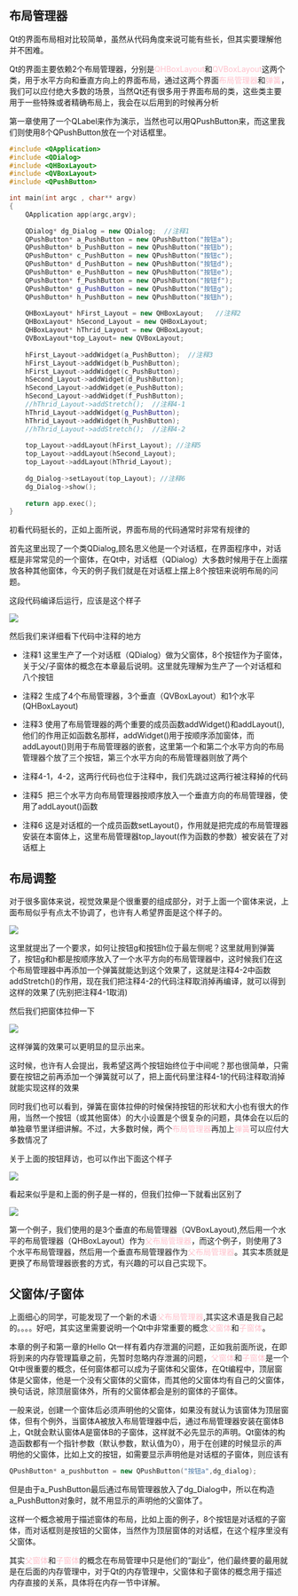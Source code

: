 ## 布局管理器

Qt的界面布局相对比较简单，虽然从代码角度来说可能有些长，但其实要理解他并不困难。

Qt的界面主要依赖2个布局管理器，分别是<font color=pink>QHBoxLayout</font>和<font color=pink>QVBoxLayout</font>这两个类，用于水平方向和垂直方向上的界面布局，通过这两个界面<font color=pink>布局管理器</font>和<font color=pink>弹簧</font>，我们可以应付绝大多数的场景，当然Qt还有很多用于界面布局的类，这些类主要用于一些特殊或者精确布局上，我会在以后用到的时候再分析

第一章使用了一个QLabel来作为演示，当然也可以用QPushButton来，而这里我们则使用8个QPushButton放在一个对话框里。

```c++
#include <QApplication>
#include <QDialog>
#include <QHBoxLayout>
#include <QVBoxLayout>
#include <QPushButton>

int main(int argc , char** argv)
{
    QApplication app(argc,argv);
 
    QDialog* dg_Dialog = new QDialog;  //注释1
    QPushButton* a_PushButton = new QPushButton("按钮a");
    QPushButton* b_PushButton = new QPushButton("按钮b");
    QPushButton* c_PushButton = new QPushButton("按钮c");
    QPushButton* d_PushButton = new QPushButton("按钮d");
    QPushButton* e_PushButton = new QPushButton("按钮e");
    QPushButton* f_PushButton = new QPushButton("按钮f");
    QPushButton* g_PushButton = new QPushButton("按钮g");
    QPushButton* h_PushButton = new QPushButton("按钮h");
  
    QHBoxLayout* hFirst_Layout = new QHBoxLayout;   //注释2
    QHBoxLayout* hSecond_Layout = new QHBoxLayout;
    QHBoxLayout* hThrid_Layout = new QHBoxLayout;
    QVBoxLayout*top_Layout= new QVBoxLayout;
 
    hFirst_Layout->addWidget(a_PushButton);  //注释3
    hFirst_Layout->addWidget(b_PushButton);
    hFirst_Layout->addWidget(c_PushButton);
    hSecond_Layout->addWidget(d_PushButton);
    hSecond_Layout->addWidget(e_PushButton);
    hSecond_Layout->addWidget(f_PushButton);
    //hThrid_Layout->addStretch();  //注释4-1
    hThrid_Layout->addWidget(g_PushButton);
    hThrid_Layout->addWidget(h_PushButton);
    //hThrid_Layout->addStretch();  //注释4-2
 
    top_Layout->addLayout(hFirst_Layout); //注释5
    top_Layout->addLayout(hSecond_Layout);
    top_Layout->addLayout(hThrid_Layout);
 
    dg_Dialog->setLayout(top_Layout); //注释6
    dg_Dialog->show();
 
    return app.exec();
}
```
初看代码挺长的，正如上面所说，界面布局的代码通常时非常有规律的

首先这里出现了一个类QDialog,顾名思义他是一个对话框，在界面程序中，对话框是非常常见的一个窗体，在Qt中，对话框（QDialog）大多数时候用于在上面摆放各种其他窗体，今天的例子我们就是在对话框上摆上8个按钮来说明布局的问题。

这段代码编译后运行，应该是这个样子

![](https://github.com/jxf2008/blog/raw/master/pix/QtNotes/3-1.png)

然后我们来详细看下代码中注释的地方

+ 注释1 这里生产了一个对话框（QDialog）做为父窗体，8个按钮作为子窗体，关于父/子窗体的概念在本章最后说明。这里就先理解为生产了一个对话框和八个按钮

+ 注释2 生成了4个布局管理器，3个垂直（QVBoxLayout）和1个水平(QHBoxLayout)

+ 注释3 使用了布局管理器的两个重要的成员函数addWidget()和addLayout(),他们的作用正如函数名那样，addWidget()用于按顺序添加窗体，而addLayout()则用于布局管理器的嵌套，这里第一个和第二个水平方向的布局管理器个放了三个按钮，第三个水平方向的布局管理器则放了两个

+ 注释4-1，4-2，这两行代码也位于注释中，我们先跳过这两行被注释掉的代码

+ 注释5  把三个水平方向布局管理器按顺序放入一个垂直方向的布局管理器，使用了addLayout()函数

+ 注释6 这是对话框的一个成员函数setLayout()，作用就是把完成的布局管理器安装在本窗体上，这里布局管理器top_layout(作为函数的参数）被安装在了对话框上

## 布局调整

对于很多窗体来说，视觉效果是个很重要的组成部分，对于上面一个窗体来说，上面布局似乎有点太不协调了，也许有人希望界面是这个样子的。

![](https://github.com/jxf2008/blog/raw/master/pix/QtNotes/3-2.png)

这里就提出了一个要求，如何让按钮g和按钮h位于最左侧呢？这里就用到弹簧了，按钮g和h都是按顺序放入了一个水平方向的布局管理器中，这时候我们在这个布局管理器中再添加一个弹簧就能达到这个效果了，这就是注释4-2中函数addStretch()的作用，现在我们把注释4-2的代码注释取消掉再编译，就可以得到这样的效果了(先别把注释4-1取消)

然后我们把窗体拉伸一下

![](https://github.com/jxf2008/blog/raw/master/pix/QtNotes/3-3.png)

这样弹簧的效果可以更明显的显示出来。

这时候，也许有人会提出，我希望这两个按钮始终位于中间呢？那也很简单，只需要在按钮之前再添加一个弹簧就可以了，把上面代码里注释4-1的代码注释取消掉就能实现这样的效果

同时我们也可以看到，弹簧在窗体拉伸的时候保持按钮的形状和大小也有很大的作用，当然一个按钮（或其他窗体）的大小设置是个很复杂的问题，具体会在以后的单独章节里详细讲解。不过，大多数时候，两个<font color=pink>布局管理器</font>再加上<font color=pink>弹簧</font>可以应付大多数情况了

 关于上面的按钮拜访，也可以作出下面这个样子

 ![](https://github.com/jxf2008/blog/raw/master/pix/QtNotes/3-2.png)

看起来似乎是和上面的例子是一样的，但我们拉伸一下就看出区别了

![](https://github.com/jxf2008/blog/raw/master/pix/QtNotes/3-4.png)

第一个例子，我们使用的是3个垂直的布局管理器（QVBoxLayout),然后用一个水平的布局管理器（QHBoxLayout）作为<font color=pink>父布局管理器</font>，而这个例子，则使用了3个水平布局管理器，然后用一个垂直布局管理器作为<font color=pink>父布局管理器</font>。其实本质就是更换了布局管理器嵌套的方式，有兴趣的可以自己实现下。

## 父窗体/子窗体

上面细心的同学，可能发现了一个新的术语<font color=pink>父布局管理器</font>,其实这术语是我自己起的。。。。好吧，其实这里需要说明一个Qt中非常重要的概念<font color=pink>父窗体</font>和<font color=pink>子窗体</font>。

本章的例子和第一章的Hello Qt一样有着内存泄漏的问题，正如我前面所说，在即将到来的内存管理篇章之前，先暂时忽略内存泄漏的问题，<font color=pink>父窗体</font>和<font color=pink>子窗体</font>是一个Qt中很重要的概念，任何窗体都可以成为子窗体和父窗体，在Qt编程中，顶层窗体是父窗体，他是一个没有父窗体的父窗体，而其他的父窗体均有自己的父窗体，换句话说，除顶层窗体外，所有的父窗体都会是别的窗体的子窗体。

一般来说，创建一个窗体后必须声明他的父窗体，如果没有就认为该窗体为顶层窗体，但有个例外，当窗体A被放入布局管理器中后，通过布局管理器安装在窗体B上，Qt就会默认窗体A是窗体B的子窗体，这样就不必先显示的声明。Qt窗体的构造函数都有一个指针参数（默认参数，默认值为0），用于在创建的时候显示的声明他的父窗体，比如上文的按钮，如需要显示声明他是对话框的子窗体，则应该有

```c++
QPushButton* a_pushbutton = new QPushButton("按钮a",dg_dialog);
```

但是由于a_PushButton最后通过布局管理器放入了dg_Dialog中，所以在构造a_PushButton对象时，就不用显示的声明他的父窗体了。

 这样一个概念被用于描述窗体的布局，比如上面的例子，8个按钮是对话框的子窗体，而对话框则是按钮的父窗体，当然作为顶层窗体的对话框，在这个程序里没有父窗体。

其实<font color=pink>父窗体</font>和<font color=pink>子窗体</font>的概念在布局管理中只是他们的“副业”，他们最终要的最用就是在后面的内存管理中，对于Qt的内存管理中，父窗体和子窗体的概念用于描述内存直接的关系，具体将在内存一节中详解。
